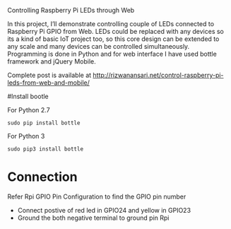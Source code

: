 Controlling Raspberry Pi LEDs through Web

In this project, I’ll demonstrate controlling couple of LEDs connected to Raspberry Pi GPIO from Web. LEDs could be replaced with any devices so its a kind of basic IoT project too, so this core design can be extended to any scale and many devices can be controlled simultaneously. Programming is done in Python and for web interface I have used bottle framework and jQuery Mobile.

Complete post is available at http://rizwanansari.net/control-raspberry-pi-leds-from-web-and-mobile/


#Install bootle

For Python 2.7
```
sudo pip install bottle
```
For Python 3
```
sudo pip3 install bottle
```
# Connection
Refer Rpi GPIO Pin Configuration to find the GPIO pin number

- Connect postive of red led in GPIO24 and yellow in GPIO23
- Ground the both negative terminal to ground pin Rpi
